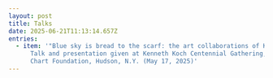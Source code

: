 ```yaml
---
layout: post
title: Talks
date: 2025-06-21T11:13:14.657Z
entries:
  - item: '"﻿Blue sky is bread to the scarf: the art collaborations of Kenneth Koch"
      Talk and presentation given at Kenneth Koch Centennial Gathering, Flow
      Chart Foundation, Hudson, N.Y. (May 17, 2025)'
---
```

